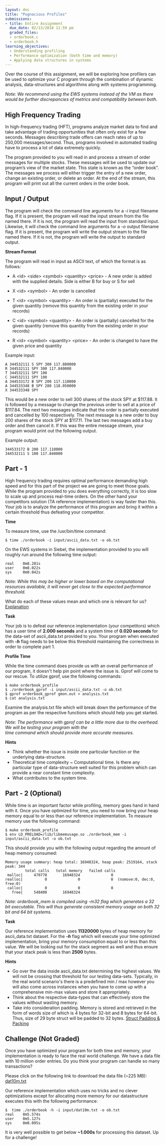 ```yaml
---
layout: doc
title: "Pugnacious Profiles"
submissions:
- title: Entire Assignment
  due_date: 02/13/2018 11:59 pm
  graded_files:
  - orderbook.c
  - orderbook.h
learning_objectives:
  - Understanding profiling
  - Performance optimization (both time and memory)
  - Applying data structures in systems
---
```


Over the course of this assignment, we will be exploring how profilers can be used to optimize your C program through 
the combination of dynamic analysis, data-structures and algorithms along with systems programming. 

*Note: We recommend using the EWS systems instead of the VM as there would be further discrepancies of metrics and 
compatibility between both.*

## High Frequency Trading
In high-frequency trading (HFT), programs analyze market data to find and take advantage of trading opportunities that 
often only exist for a few seconds. Messages describing trade offers can reach rates of up to 250,000 messages/second.
Thus, programs involved in automated trading have to process a lot of data extremely quickly.

The program provided to you will read in and process a stream of order messages for multiple stocks. These messages will 
be used to update our program’s view of the market state. This state is known as the “order book”. The messages we 
process will either trigger the entry of a new order, change an existing order, or delete an order. 
At the end of the stream, this program will print out all the current orders in the order book.

## Input / Output
The program will check the command line arguments for a *-i* input filename flag. If it is present, the program will read 
the input stream from the file named there. If it is not, the program will read the input from standard input. 
Likewise, it will check the command line arguments for a *-o* output filename flag. If it is present, the program will 
write the output stream to the file named there. If it is not, the program will write the output to standard output.

**Stream Format**

The program will read in input as ASCII text, of which the format is as follows:

+ A \<id> \<side> \<symbol> \<quantity> \<price> - A new order is added with the supplied details.
  Side is either B for buy or S for sell
  
+ X \<id> \<symbol> - An order is cancelled
 
+ T \<id> \<symbol> \<quantity> - An order is (partially) executed for the given quantity (remove this
quantity from the existing order in your records)

+ C \<id> \<symbol> \<quantity> - An order is (partially) cancelled for the given quantity (remove this
quantity from the existing order in your records)

+ R \<id> \<symbol> \<quantity> \<price> - An order is changed to have the given price and quantity

Example input:
```
A 344532111 S SPY 300 117.880000
R 344532111 SPY 300 117.840000
T 344532111 SPY 100
C 344532111 SPY 100
A 344533172 B SPY 200 117.110000
A 344533348 B SPY 280 118.050000
X 344533348 SPY
```

This would be a new order to sell 300 shares of the stock SPY at $117.88. It is followed by a message to change the 
previous order to sell at a price of $117.84. The next two messages indicate that the order is partially executed and 
cancelled by 100 respectively. The next message is a new order to buy 200 shares of the stock SPY at $117.11. The last
two messages add a buy order and then cancel it. If this was the entire message stream, your program would print out the 
following output.

Example output:
```
344533172 B 200 117.110000
344532111 S 100 117.840000
```

## Part - 1
High frequency trading requires optimal performance demanding high speed and for this part of the project we are going
to meet those goals. While the program provided to you does everything correctly, it is too slow to scale up and process 
real-time orders. On the other hand your competitors solution (TA reference implementation) is way faster than this.   
Your job is to analyze the performance of this program and bring it within a certain threshold thus defeating your 
competitor.

**Time**

To measure time, use the /usr/bin/time command: 
```
$ time ./orderbook -i input/ascii_data.txt -o ob.txt
```

On the EWS systems in Siebel, the implementation provided to you will roughly run around the following time output:
```
real    0m8.281s
user    0m8.022s
sys     0m0.042s
```

*Note: While this may be higher or lower based on the computational resources available, it will never get close to the
expected performance threshold.*

What do each of these values mean and which one is relevant for us? 
[Explanation](https://stackoverflow.com/questions/556405/what-do-real-user-and-sys-mean-in-the-output-of-time1/556411) <br/>

**Task**

Your job is to defeat our reference implementation (your competitors) which has a user time of **2.000 seconds** and 
a system time of **0.020 seconds** for the data-set of ascii_data.txt provided to you. Your program when executed with 
**_-h_** flag needs to be below this threshold maintaining the correctness in order to complete part 1.

**Profile Time**

While the time command does provide us with an overall performance of our program, it doesn't help pin point where the 
issue is. Gprof will come to our rescue. To utilize gprof, use the following commands:

```
$ make orderbook_profile
$ ./orderbook_gprof -i input/ascii_data.txt -o ob.txt
$ gprof orderbook_gprof gmon.out > analysis.txt
$ cat analysis.txt
``` 

Examine the analysis.txt file which will break down the performance of the program as per the respective functions which
should help you get started. 

*Note: The performance with gprof can be a little more due to the overhead. We will be testing your program with the \
time command which should provide more accurate measures.*

**Hints**
- Think whether the issue is inside one particular function or the underlying data-structure. 
- Theoretical time complexity ~ Computational time. Is there any particular type of data-structure well suited for this 
problem which can provide a near constant time complexity.
- What contributes to the system time. 

## Part - 2 (Optional)
While time is an important factor while profiling, memory goes hand in hand with it. Once you have optimized for time, 
you need to now bring your heap memory equal to or less than our reference implementation. To measure memory use the 
following command:

``` 
$ make orderbook_profile
$ env LD_PRELOAD=/lib/libmemusage.so ./orderbook_mem -i input/ascii_data.txt -o ob.txt
```

This should provide you with the following output regarding the amount of heap memory consumed:
```
Memory usage summary: heap total: 16948324, heap peak: 2519164, stack peak: 344
         total calls   total memory   failed calls
 malloc|     470778       16948324              0
realloc|          0              0              0  (nomove:0, dec:0, free:0)
 calloc|          0              0              0
   free|     548400       16948324
```

*Note: orderbook_mem is compiled using -m32 flag which generates a 32 bit executable. This will thus generate consistent 
memory usage on both 32 bit and 64 bit systems.*

**Task**

Our reference implementation uses **11320000** bytes of heap memory for ascii_data.txt dataset. For the **_-h_** flag which will 
execute your time optimized implementation, bring your memory consumption equal to or less than this value. We will be looking 
out for the stack segment as well and thus ensure that your stack peak is less than **2500** bytes.

**Hints**
- Go over the data inside ascii_data.txt determining the highest values. We will not be crossing that threshold for our 
testing data-sets. Typically, in the real world scenario's there is a predefined min / max however you will also come 
across instances when you have to come up with a comprehensive min-max values and store it appropriately.
- Think about the respective data-types that can effectively store the values without wasting memory.
- Take into consideration padding. Memory is stored and retrieved in the form of words size of which is 4 bytes for 
32-bit and 8 bytes for 64-bit. Thus, size of 29 byte struct will be padded to 32 bytes. [Struct Padding & Packing](https://stackoverflow.com/questions/4306186/structure-padding-and-packing)


## Challenge (Not Graded)
Once you have optimized your program for both time and memory, your implementation is ready to face the real world challenge. 
We have a data file with 10 million order entries. Do you think your program can handle so many transactions?

Please click on the following link to download the data file (~225 MB): [dat10m.txt](https://drive.google.com/file/d/1Km9UF0DLtsl4Zq3oYp5Af5EVg262JG3S/view?usp=sharing)

Our reference implementation which uses no tricks and no clever optimizations except for allocating more memory for our 
datastructure executes this with the following performance:
```
$  time ./orderbook -h -i input/dat10m.txt -o ob.txt
real    0m5.574s
user    0m5.127s
sys     0m0.095s
```

It is very well possible to get below **~1.000s** for processing this dataset. Up for a challenge!



